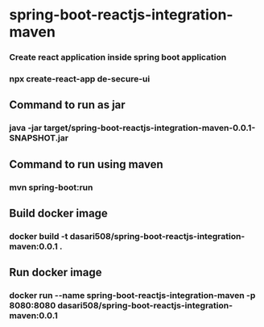 # spring-boot-reactjs-integration-maven
### Create react application inside spring boot application 
### npx create-react-app de-secure-ui

## Command to run as jar
###  java -jar target/spring-boot-reactjs-integration-maven-0.0.1-SNAPSHOT.jar

## Command to run using maven
### mvn spring-boot:run

## Build docker image
###  docker build -t dasari508/spring-boot-reactjs-integration-maven:0.0.1 .
## Run docker image
### docker run --name spring-boot-reactjs-integration-maven -p 8080:8080 dasari508/spring-boot-reactjs-integration-maven:0.0.1 



